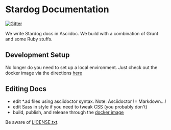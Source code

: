 Stardog Documentation
=====================

[![Gitter](https://badges.gitter.im/Join%20Chat.svg)](https://gitter.im/clarkparsia/stardog-docs?utm_source=badge&utm_medium=badge&utm_campaign=pr-badge&utm_content=badge)

We write Stardog docs in Asciidoc. We build with a combination of
Grunt and some Ruby stuffs.

## Development Setup

No longer do you need to set up a local environment. Just check out the docker image via the directions [here](https://github.com/stardog-union/stardog/wiki/Deploying-documentation)

## Editing Docs

* edit *.ad files using asciidoctor syntax. Note: Asciidoctor != Markdown...!
* edit Sass in style if you need to tweak CSS (you probably don't)
* build, publish, and release through the [docker image](https://github.com/stardog-union/stardog/wiki/Deploying-documentation)

Be aware of [LICENSE.txt](http://creativecommons.org/licenses/by-sa/3.0/).

